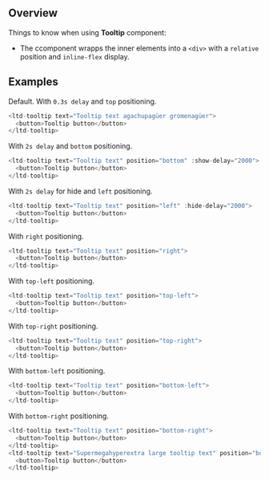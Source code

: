 ## Overview
Things to know when using **Tooltip** component:

- The ccomponent wrapps the inner elements into a `<div>` with a `relative` position and `inline-flex` display.


## Examples

Default. With `0.3s delay` and `top` positioning.

```js
<ltd-tooltip text="Tooltip text agachupagüer gromenagüer">
  <button>Tooltip button</button>
</ltd-tooltip>
```

With `2s delay` and `bottom` positioning.

```js
<ltd-tooltip text="Tooltip text" position="bottom" :show-delay="2000">
  <button>Tooltip button</button>
</ltd-tooltip>
```

With `2s delay` for hide and `left` positioning.

```js
<ltd-tooltip text="Tooltip text" position="left" :hide-delay="2000">
  <button>Tooltip button</button>
</ltd-tooltip>
```

With `right` positioning.

```js
<ltd-tooltip text="Tooltip text" position="right">
  <button>Tooltip button</button>
</ltd-tooltip>
```


With `top-left` positioning.

```js
<ltd-tooltip text="Tooltip text" position="top-left">
  <button>Tooltip button</button>
</ltd-tooltip>
```

With `top-right` positioning.

```js
<ltd-tooltip text="Tooltip text" position="top-right">
  <button>Tooltip button</button>
</ltd-tooltip>
```

With `bottom-left` positioning.

```js
<ltd-tooltip text="Tooltip text" position="bottom-left">
  <button>Tooltip button</button>
</ltd-tooltip>
```

With `bottom-right` positioning.

```js
<ltd-tooltip text="Tooltip text" position="bottom-right">
  <button>Tooltip button</button>
</ltd-tooltip>
<ltd-tooltip text="Supermegahyperextra large tooltip text" position="bottom-right">
  <button>Tooltip button</button>
</ltd-tooltip>
```